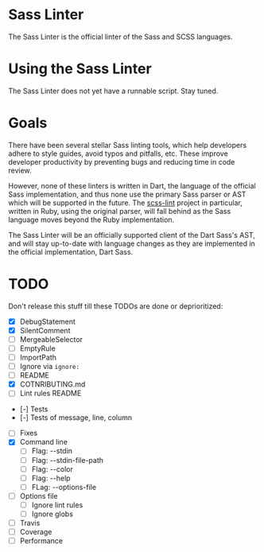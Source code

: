 # Sass Linter

The Sass Linter is the official linter of the Sass and SCSS languages.

# Using the Sass Linter

The Sass Linter does not yet have a runnable script. Stay tuned.

# Goals

There have been several stellar Sass linting tools, which help developers
adhere to style guides, avoid typos and pitfalls, etc. These improve developer
productivity by preventing bugs and reducing time in code review.

However, none of these linters is written in Dart, the language of the official
Sass implementation, and thus none use the primary Sass parser or AST which will
be supported in the future. The [scss-lint] project in particular, written in
Ruby, using the original parser, will fall behind as the Sass language moves
beyond the Ruby implementation.

The Sass Linter will be an officially supported client of the Dart Sass's AST,
and will stay up-to-date with language changes as they are implemented in the
official implementation, Dart Sass.

[scss-lint]: https://github.com/brigade/scss-lint

# TODO

Don't release this stuff till these TODOs are done or deprioritized:

* [x] DebugStatement
* [x] SilentComment
* [ ] MergeableSelector
* [ ] EmptyRule
* [ ] ImportPath
* [ ] Ignore via `ignore: `
* [ ] README
* [x] COTNRIBUTING.md
* [ ] Lint rules README
* [-] Tests
* [-] Tests of message, line, column
* [ ] Fixes
* [x] Command line
  * [ ] Flag: --stdin
  * [ ] Flag: --stdin-file-path
  * [ ] Flag: --color
  * [ ] Flag: --help
  * [ ] FLag: --options-file
* [ ] Options file
  * [ ] Ignore lint rules
  * [ ] Ignore globs
* [ ] Travis
* [ ] Coverage
* [ ] Performance
